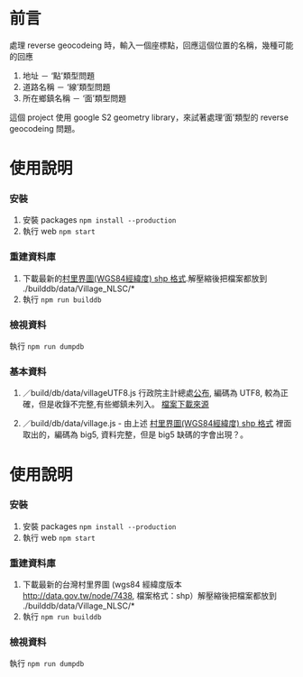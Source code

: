 # 前言

處理  reverse geocodeing 時，輸入一個座標點，回應這個位置的名稱，幾種可能的回應

1. 地址 － ‘點’類型問題
2. 道路名稱 － ‘線’類型問題
3. 所在鄉鎮名稱  － ‘面’類型問題
    
這個 project 使用 google S2 geometry library，來試著處理‘面’類型的 reverse geocodeing 問題。


# 使用說明

### 安裝

1. 安裝 packages 
    ```npm install --production```
2. 執行 web
    ```npm start```

### 重建資料庫

1. 下載最新的[村里界圖(WGS84經緯度) shp 格式](http://data.moi.gov.tw/MoiOD/Data/DataDetail.aspx?oid=A9A30724-C3EF-4553-AC3F-2D53A606DABC).解壓縮後把檔案都放到 ./builddb/data/Village_NLSC/*
2. 執行  ```npm run builddb```

### 檢視資料
  執行  ```npm run dumpdb```
  
  
### 基本資料
1. ／build/db/data/villageUTF8.js  行政院主計總處[公布](http://www.dgbas.gov.tw/ct.asp?xItem=951&ctNode=5485), 編碼為 UTF8, 較為正確，但是收錄不完整,有些鄉鎮未列入。
[檔案下載來源](http://www.dgbas.gov.tw/public/data/dgbas03/bs1/%E8%A1%8C%E6%94%BF%E5%8D%80%E5%9F%9F%E5%8F%8A%E6%9D%91%E9%87%8C%E4%BB%A3%E7%A2%BC/%E5%90%84%E7%B8%A3%E5%B8%82%E5%8F%8A%E7%9B%B4%E8%BD%84%E5%B8%82/%E6%9D%91%E9%87%8C-all.xls)

2. ／build/db/data/village.js - 由上述 [村里界圖(WGS84經緯度) shp 格式](http://data.moi.gov.tw/MoiOD/Data/DataDetail.aspx?oid=A9A30724-C3EF-4553-AC3F-2D53A606DABC) 裡面取出的，編碼為 big5, 資料完整，但是 big5 缺碼的字會出現？。
    
        
  

# 使用說明

### 安裝

1. 安裝 packages 
    ```npm install --production```
2. 執行 web
    ```npm start```

### 重建資料庫

1. 下載最新的台灣村里界圖 (wgs84 經緯度版本 http://data.gov.tw/node/7438, 檔案格式：shp）解壓縮後把檔案都放到 ./builddb/data/Village_NLSC/*
2. 執行  ```npm run builddb```

### 檢視資料
  執行  ```npm run dumpdb```
